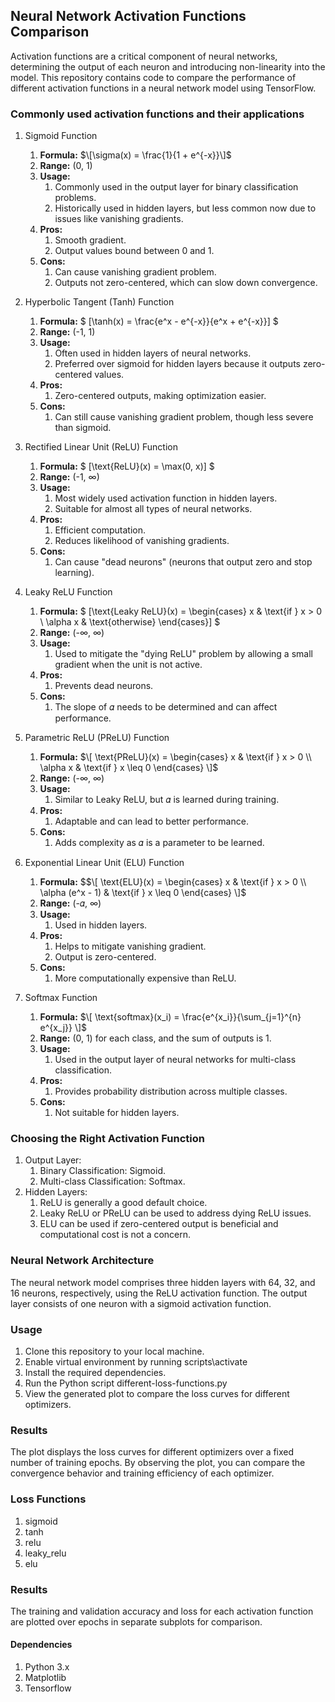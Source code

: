 ## Neural Network Activation Functions Comparison
Activation functions are a critical component of neural networks, determining the output of each neuron and introducing non-linearity into the model. This repository contains code to compare the performance of different activation functions in a neural network model using TensorFlow.


### Commonly used activation functions and their applications
1.  Sigmoid Function
    1. <b>Formula:</b> $\[\sigma(x) = \frac{1}{1 + e^{-x}}\]$
    1. <b>Range:</b> (0, 1)
    1. <b>Usage:</b>
        1. Commonly used in the output layer for binary classification problems.
        1. Historically used in hidden layers, but less common now due to issues like vanishing gradients.
    1. <b>Pros:</b>
        1. Smooth gradient.
        1. Output values bound between 0 and 1.
    1. <b>Cons:</b>
        1. Can cause vanishing gradient problem.
        1. Outputs not zero-centered, which can slow down convergence.

2.  Hyperbolic Tangent (Tanh) Function
    1. <b>Formula:</b> $ \[\tanh(x) = \frac{e^x - e^{-x}}{e^x + e^{-x}}\] $
    1. <b>Range:</b> (-1, 1)
    1. <b>Usage:</b>
        1. Often used in hidden layers of neural networks.
        1. Preferred over sigmoid for hidden layers because it outputs zero-centered values.
    1. <b>Pros:</b>
        1. Zero-centered outputs, making optimization easier.
    1. <b>Cons:</b>
        1. Can still cause vanishing gradient problem, though less severe than sigmoid.

3.  Rectified Linear Unit (ReLU) Function
    1. <b>Formula:</b> $ \[\text{ReLU}(x) = \max(0, x)\] $
    1. <b>Range:</b> (-1, ∞)
    1. <b>Usage:</b>
        1. Most widely used activation function in hidden layers.
        1. Suitable for almost all types of neural networks.
    1. <b>Pros:</b>
        1. Efficient computation.
        1. Reduces likelihood of vanishing gradients.
    1. <b>Cons:</b>
        1. Can cause "dead neurons" (neurons that output zero and stop learning).

4.  Leaky ReLU Function
    1. <b>Formula:</b> $ \[\text{Leaky ReLU}(x) = \begin{cases}    x & \text{if } x > 0 \    \\alpha x & \text{otherwise} \end{cases}\] $
    1. <b>Range:</b> (-∞, ∞)
    1. <b>Usage:</b>
        1. Used to mitigate the "dying ReLU" problem by allowing a small gradient when the unit is not active.
    1. <b>Pros:</b>
        1. Prevents dead neurons.
    1. <b>Cons:</b>
        1. The slope of 𝛼 needs to be determined and can affect performance.

5.  Parametric ReLU (PReLU) Function
    1. <b>Formula:</b> $\[
\text{PReLU}(x) = \begin{cases} 
x & \text{if } x > 0 \\
\alpha x & \text{if } x \leq 0
\end{cases}
\]$
    1. <b>Range:</b> (-∞, ∞)
    1. <b>Usage:</b>
        1. Similar to Leaky ReLU, but 𝛼 is learned during training.
    1. <b>Pros:</b>
        1. Adaptable and can lead to better performance.
    1. <b>Cons:</b>
        1. Adds complexity as 𝛼 is a parameter to be learned.

6.  Exponential Linear Unit (ELU) Function
    1. <b>Formula:</b> $$\[
\text{ELU}(x) = \begin{cases} 
x & \text{if } x > 0 \\
\alpha (e^x - 1) & \text{if } x \leq 0
\end{cases}
\]$
    1. <b>Range:</b> (-𝛼, ∞)
    1. <b>Usage:</b>
        1. Used in hidden layers.
    1. <b>Pros:</b>
        1. Helps to mitigate vanishing gradient.
        1. Output is zero-centered.
    1. <b>Cons:</b>
        1. More computationally expensive than ReLU.

7.  Softmax Function
    1. <b>Formula:</b> $\[
\text{softmax}(x_i) = \frac{e^{x_i}}{\sum_{j=1}^{n} e^{x_j}}
\]$
    1. <b>Range:</b> (0, 1) for each class, and the sum of outputs is 1.
    1. <b>Usage:</b>
        1. Used in the output layer of neural networks for multi-class classification.
    1. <b>Pros:</b>
        1. Provides probability distribution across multiple classes.
    1. <b>Cons:</b>
        1. Not suitable for hidden layers.


### Choosing the Right Activation Function
1.  Output Layer:
    1. Binary Classification: Sigmoid.
    1. Multi-class Classification: Softmax.
2.  Hidden Layers:
    1. ReLU is generally a good default choice.
    2. Leaky ReLU or PReLU can be used to address dying ReLU issues.
    3. ELU can be used if zero-centered output is beneficial and computational cost is not a concern.




### Neural Network Architecture
The neural network model comprises three hidden layers with 64, 32, and 16 neurons, respectively, using the ReLU activation function. The output layer consists of one neuron with a sigmoid activation function.

### Usage
1. Clone this repository to your local machine.
1. Enable virtual environment by running scripts\activate
1. Install the required dependencies.
1. Run the Python script different-loss-functions.py
1. View the generated plot to compare the loss curves for different optimizers.

### Results
The plot displays the loss curves for different optimizers over a fixed number of training epochs. By observing the plot, you can compare the convergence behavior and training efficiency of each optimizer.

### Loss Functions
1. sigmoid
1. tanh
1. relu
1. leaky_relu
1. elu

### Results
The training and validation accuracy and loss for each activation function are plotted over epochs in separate subplots for comparison.

#### Dependencies
1. Python 3.x
1. Matplotlib
1. Tensorflow